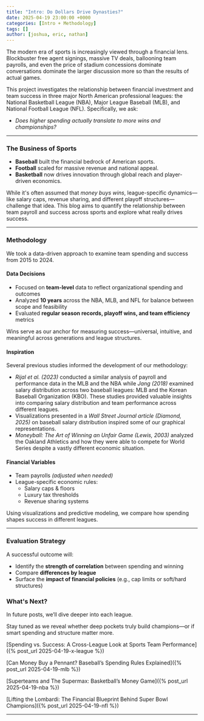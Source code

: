 ```yaml
---
title: "Intro: Do Dollars Drive Dynasties?"
date: 2025-04-19 23:00:00 +0000
categories: [Intro + Methodology]
tags: []
author: [joshua, eric, nathan]
---
```


The modern era of sports is increasingly viewed through a financial lens. Blockbuster free agent signings, massive TV deals, ballooning team payrolls, and even the price of stadium concessions dominate conversations dominate the larger discussion more so than the results of actual games.

This project investigates the relationship between financial investment and team success in three major North American professional leagues: the National Basketball League (NBA), Major League Baseball (MLB), and National Football League (NFL). Specifically, we ask:

- _Does higher spending actually translate to more wins and championships?_

---

### The Business of Sports

- **Baseball** built the financial bedrock of American sports.
- **Football** scaled for massive revenue and national appeal.
- **Basketball** now drives innovation through global reach and player-driven economics.

While it's often assumed that _money buys wins_, league-specific dynamics—like salary caps, revenue sharing, and different playoff structures—challenge that idea. This blog aims to quantify the relationship between team payroll and success across sports and explore what really drives success.

---

### Methodology

We took a data-driven approach to examine team spending and success from 2015 to 2024.

#### Data Decisions

- Focused on **team-level** data to reflect organizational spending and outcomes
- Analyzed **10 years** across the NBA, MLB, and NFL for balance between scope and feasibility
- Evaluated **regular season records, playoff wins, and team efficiency** metrics

Wins serve as our anchor for measuring success—universal, intuitive, and meaningful across generations and league structures.

#### Inspiration

Several previous studies informed the development of our methodology:

- _Rijal et al. (2023)_ conducted a similar analysis of payroll and performance data in the MLB and the NBA while _Jang (2018)_ examined salary distribution across two baseball leagues: MLB and the Korean Baseball Organization (KBO). These studies provided valuable insights into comparing salary distribution and team performance across different leagues.
- Visualizations presented in a _Wall Street Journal article (Diamond, 2025)_ on baseball salary distribution inspired some of our graphical representations.
- _Moneyball: The Art of Winning an Unfair Game (Lewis, 2003)_ analyzed the Oakland Athletics and how they were able to compete for World Series despite a vastly different economic situation.

#### Financial Variables

- Team payrolls _(adjusted when needed)_
- League-specific economic rules:
  - Salary caps & floors
  - Luxury tax thresholds
  - Revenue sharing systems

Using visualizations and predictive modeling, we compare how spending shapes success in different leagues.

---

### Evaluation Strategy

A successful outcome will:

- Identify the **strength of correlation** between spending and winning
- Compare **differences by league**
- Surface the **impact of financial policies** (e.g., cap limits or soft/hard structures)

### What's Next?

In future posts, we’ll dive deeper into each league.

Stay tuned as we reveal whether deep pockets truly build champions—or if smart spending and structure matter more.

[Spending vs. Success: A Cross-League Look at Sports Team Performance]({% post_url 2025-04-19-x-league %})

[Can Money Buy a Pennant? Baseball’s Spending Rules Explained]({% post_url 2025-04-19-mlb %})

[Superteams and The Supermax: Basketball’s Money Game]({% post_url 2025-04-19-nba %})

[Lifting the Lombardi: The Financial Blueprint Behind Super Bowl Champions]({% post_url 2025-04-19-nfl %})

---
